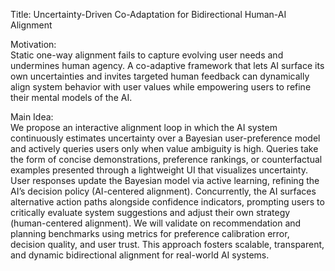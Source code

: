 Title: Uncertainty-Driven Co-Adaptation for Bidirectional Human-AI Alignment

Motivation:  
Static one-way alignment fails to capture evolving user needs and undermines human agency. A co-adaptive framework that lets AI surface its own uncertainties and invites targeted human feedback can dynamically align system behavior with user values while empowering users to refine their mental models of the AI.

Main Idea:  
We propose an interactive alignment loop in which the AI system continuously estimates uncertainty over a Bayesian user-preference model and actively queries users only when value ambiguity is high. Queries take the form of concise demonstrations, preference rankings, or counterfactual examples presented through a lightweight UI that visualizes uncertainty. User responses update the Bayesian model via active learning, refining the AI’s decision policy (AI-centered alignment). Concurrently, the AI surfaces alternative action paths alongside confidence indicators, prompting users to critically evaluate system suggestions and adjust their own strategy (human-centered alignment). We will validate on recommendation and planning benchmarks using metrics for preference calibration error, decision quality, and user trust. This approach fosters scalable, transparent, and dynamic bidirectional alignment for real-world AI systems.